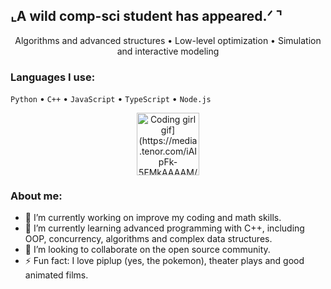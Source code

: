 ## ⌞A wild comp-sci student has appeared.ᐟ ⌝
<p align="center">
  Algorithms and advanced structures • Low-level optimization • Simulation and interactive modeling
</p>

### Languages I use:
`Python` • `C++` • `JavaScript` • `TypeScript` • `Node.js`

<p align="center">
  <img src="[https://media0.giphy.com/media/j0yDs1uIaBD8LrlwId/200w.gif?cid=6c09b95204piw7yhmtgiogk4noy9cb2mxw9vgjfpgh1omhkw&ep=v1_stickers_search&rid=200w.gif&ct=s" alt="Coding girl gif](https://media.tenor.com/iAIpFk-5FMkAAAAM/potchama-happy.gif)" width="100"/>
</p>

### About me:
- 🔭 I’m currently working on improve my coding and math skills.
- 🌱 I’m currently learning advanced programming with C++, including OOP, concurrency, algorithms and complex data structures.
- 🚀 I’m looking to collaborate on the open source community.
- ⚡ Fun fact: I love piplup (yes, the pokemon), theater plays and good animated films.
